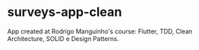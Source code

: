# surveys-app-clean
App created at Rodrigo Manguinho's course: Flutter, TDD, Clean Architecture, SOLID e Design Patterns.
